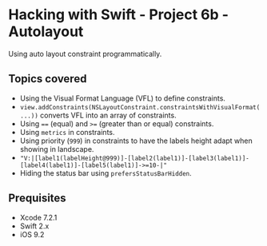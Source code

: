 # Hacking with Swift - Project 6b - Autolayout

Using auto layout constraint programmatically.

## Topics covered

- Using the Visual Format Language (VFL) to define constraints.
- ```view.addConstraints(NSLayoutConstraint.constraintsWithVisualFormat(...))``` converts VFL into an array of constraints.
- Using ```==``` (equal) and ```>=``` (greater than or equal) constraints.
- Using ```metrics``` in constraints.
- Using priority (```999```) in constraints to have the labels height adapt when showing in landscape.
- ```"V:|[label1(labelHeight@999)]-[label2(label1)]-[label3(label1)]-[label4(label1)]-[label5(label1)]->=10-|"```
- Hiding the status bar using ```prefersStatusBarHidden```.

## Prequisites

- Xcode 7.2.1
- Swift 2.x
- iOS 9.2
